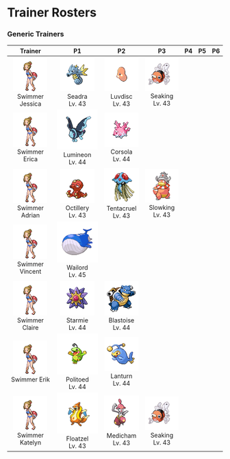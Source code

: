 # Trainer Rosters

### Generic Trainers

| Trainer | P1 | P2 | P3 | P4 | P5 | P6 |
|:-------:|:--:|:--:|:--:|:--:|:--:|:--:|
| ![Swimmer Jessica](../../assets/trainers/swimmer.png)<br>Swimmer Jessica | ![Seadra](../../assets/sprites/seadra/front.gif)<br>Seadra<br>Lv. 43 | ![Luvdisc](../../assets/sprites/luvdisc/front.gif)<br>Luvdisc<br>Lv. 43 | ![Seaking](../../assets/sprites/seaking/front.gif)<br>Seaking<br>Lv. 43 |
| ![Swimmer Erica](../../assets/trainers/swimmer.png)<br>Swimmer Erica | ![Lumineon](../../assets/sprites/lumineon/front.gif)<br>Lumineon<br>Lv. 44 | ![Corsola](../../assets/sprites/corsola/front.gif)<br>Corsola<br>Lv. 44 |
| ![Swimmer Adrian](../../assets/trainers/swimmer.png)<br>Swimmer Adrian | ![Octillery](../../assets/sprites/octillery/front.gif)<br>Octillery<br>Lv. 43 | ![Tentacruel](../../assets/sprites/tentacruel/front.gif)<br>Tentacruel<br>Lv. 43 | ![Slowking](../../assets/sprites/slowking/front.gif)<br>Slowking<br>Lv. 43 |
| ![Swimmer Vincent](../../assets/trainers/swimmer.png)<br>Swimmer Vincent | ![Wailord](../../assets/sprites/wailord/front.gif)<br>Wailord<br>Lv. 45 |
| ![Swimmer Claire](../../assets/trainers/swimmer.png)<br>Swimmer Claire | ![Starmie](../../assets/sprites/starmie/front.gif)<br>Starmie<br>Lv. 44 | ![Blastoise](../../assets/sprites/blastoise/front.gif)<br>Blastoise<br>Lv. 44 |
| ![Swimmer Erik](../../assets/trainers/swimmer.png)<br>Swimmer Erik | ![Politoed](../../assets/sprites/politoed/front.gif)<br>Politoed<br>Lv. 44 | ![Lanturn](../../assets/sprites/lanturn/front.gif)<br>Lanturn<br>Lv. 44 |
| ![Swimmer Katelyn](../../assets/trainers/swimmer.png)<br>Swimmer Katelyn | ![Floatzel](../../assets/sprites/floatzel/front.gif)<br>Floatzel<br>Lv. 43 | ![Medicham](../../assets/sprites/medicham/front.gif)<br>Medicham<br>Lv. 43 | ![Seaking](../../assets/sprites/seaking/front.gif)<br>Seaking<br>Lv. 43 |


